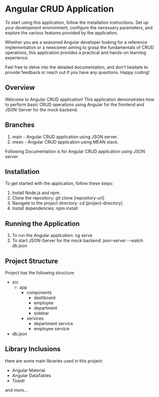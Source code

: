 # Angular CRUD Application
To start using this application, follow the installation instructions. Set up your development environment, configure the necessary parameters, and explore the various features provided by the application.

Whether you are a seasoned Angular developer looking for a reference implementation or a newcomer aiming to grasp the fundamentals of CRUD operations, this application provides a practical and hands-on learning experience.

Feel free to delve into the detailed documentation, and don't hesitate to provide feedback or reach out if you have any questions. Happy coding!

## Overview
Welcome to Angular CRUD application! This application demonstrates how to perform basic CRUD operations using Angular for the frontend and JSON-Server for the mock backend.

## Branches
1. main - Angular CRUD application using JSON server.
2. mean - Angular CRUD application using MEAN stack.

Following Documentation is for Angular CRUD application using JSON server.

## Installation
To get started with the application, follow these steps:

1. Install Node.js and npm.
2. Clone the repository: git clone [repository-url]
3. Navigate to the project directory: cd [project-directory]
4. Install dependencies: npm install

## Running the Application
1. To run the Angular application: ng serve
2. To start JSON-Server for the mock backend: json-server --watch db.json

## Project Structure
Project has the following structure:
* src
  * app
      * components
           * dashboard
           * employee
           * department
           * sidebar
      * services
           * department service
           * employee service
* db.json

## Library Inclusions
Here are some main libraries used in this project:
* Angular Material
* Angular DataTables
* Toastr

and more...

